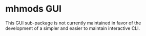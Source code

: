 # mhmods GUI

This GUI sub-package is not currently maintained in favor of the development of a simpler and easier to maintain interactive CLI.
